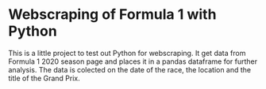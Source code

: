 # Webscraping of Formula 1 with Python

This is a little project to test out Python for webscraping. It get data from Formula 1 2020 season page and places it in a pandas dataframe for further analysis. The data is colected on the date of the race, the location and the title of the Grand Prix.
